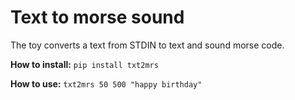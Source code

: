 Text to morse sound
===================

The toy converts a text from STDIN to text and sound morse code.

**How to install:**
``pip install txt2mrs``

**How to use:**
``txt2mrs 50 500 "happy birthday"``
